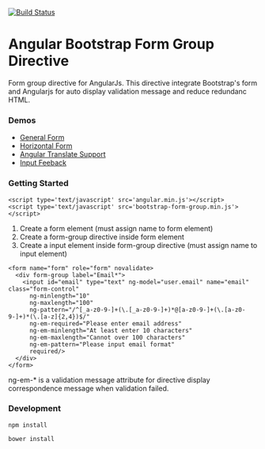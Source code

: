 [![Build Status](https://travis-ci.org/lawrence0819/angular-bootstrap-form-group.svg?branch=master)](https://travis-ci.org/lawrence0819/angular-bootstrap-form-group)

# Angular Bootstrap Form Group Directive

Form group directive for AngularJs. This directive integrate Bootstrap's form and Angularjs for auto display validation message and reduce redundanc HTML.

### Demos

* [General Form](http://pro.ctlok.com/angular-bootstrap-form-group/example/general-form.html)
* [Horizontal Form](http://pro.ctlok.com/angular-bootstrap-form-group/example/horizontal-form.html)
* [Angular Translate Support](http://pro.ctlok.com/angular-bootstrap-form-group/example/angular-translate.html)
* [Input Feeback](http://pro.ctlok.com/angular-bootstrap-form-group/example/feedback-form.html)

### Getting Started

```
<script type='text/javascript' src='angular.min.js'></script>
<script type='text/javascript' src='bootstrap-form-group.min.js'></script>
```

1. Create a form element (must assign name to form element)
2. Create a form-group directive inside form element
3. Create a input element inside form-group directive (must assign name to input element)

```
<form name="form" role="form" novalidate>
  <div form-group label="Email*">
    <input id="email" type="text" ng-model="user.email" name="email" class="form-control"
      ng-minlength="10"
      ng-maxlength="100"
      ng-pattern="/^[_a-z0-9-]+(\.[_a-z0-9-]+)*@[a-z0-9-]+(\.[a-z0-9-]+)*(\.[a-z]{2,4})$/" 
      ng-em-required="Please enter email address"
      ng-em-minlength="At least enter 10 characters"
      ng-em-maxlength="Cannot over 100 characters"
      ng-em-pattern="Please input email format"
      required/>
  </div>
</form>
```

ng-em-* is a validation message attribute for directive display correspondence message when validation failed.


### Development

```
npm install

bower install
```
